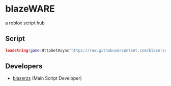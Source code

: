 # blazeWARE
a roblox script hub

## Script
```lua
loadstring(game:HttpGetAsync'https://raw.githubusercontent.com/blazerzs/blazerzs/main/blazeWARE/main.lua')('thanks for blazeWARE, #blazeWARE winning')
```

## Developers
- [blazerzs](https://github.com/fatesc) (Main Script Developer)
